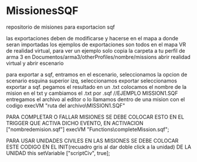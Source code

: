 # MissionesSQF
repositorio de misiones para exportacion sqf

las exportaciones deben de modificarse y hacerse en el mapa a donde seran importadas
los ejemplos de exportaciones son todos en el mapa VR de realidad virtual, para ver un ejemplo solo copia la carpeta a tu perfil de arma 3 en Documentos/arma3/otherProfiles/nombre/missions
abrir realidad virtual y abrir escenario

para exportar a sqf, entramos en el escenario, seleccionamos la opcion de scenario esquina superior izq,
seleccionamos exportar
seleccionamos exportar a sqf.
pegamos el resultado en un .txt
colocamos el nombre de la mision en el txt y cambiamos el .txt por .sqf //EJEMPLO MISSION1.SQF
entregamos el archivo al editor o lo llamamos dentro de una mision con el codigo execVM "ruta del archivo\MISSION1.SQF"


PARA COMPLETAR O FALLAR MISIONES SE DEBE COLOCAR ESTO EN EL TRIGGER QUE ACTIVA DICHO EVENTO, EN ACTIVACION
["nombredemision.sqf"] execVM "Functions\completeMission.sqf";

PARA USAR UNIDADES CIVILES EN LAS MISIONES SE DEBE COLOCAR ESTE CODIGO EN EL INIT(recuadro gris al dar doble click a la unidad) DE LA UNIDAD
this setVariable ["scriptCiv", true];
